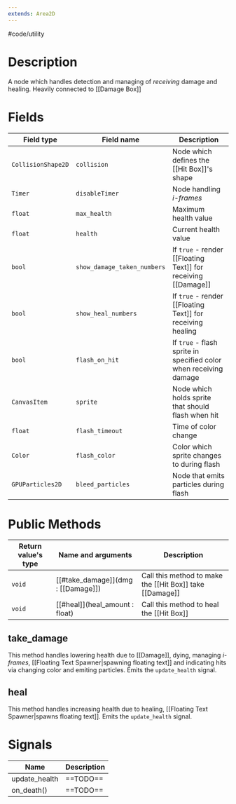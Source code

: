 ```yaml
---
extends: Area2D
---
```

#code/utility

# Description
A node which handles detection and managing of *receiving* damage and healing. Heavily connected to [[Damage Box]]
# Fields
Field type|Field name|Description
-|-|-
`CollisionShape2D`|`collision`|Node which defines the [[Hit Box]]'s shape
`Timer`|`disableTimer`|Node handling *i-frames*
`float`|`max_health`|Maximum health value
`float`|`health`|Current health value
`bool`|`show_damage_taken_numbers`|If `true` - render [[Floating Text]] for receiving [[Damage]]
`bool`|`show_heal_numbers`|If `true` - render [[Floating Text]] for receiving healing
`bool`|`flash_on_hit`|If `true` - flash sprite in specified color when receiving damage
`CanvasItem`|`sprite`|Node which holds sprite that should flash when hit
`float`|`flash_timeout`|Time of color change
`Color`|`flash_color`|Color which sprite changes to during flash
`GPUParticles2D`|`bleed_particles`|Node that emits particles during flash

# Public Methods
Return value's type|Name and arguments|Description
-|-|-
`void`|[[#take_damage]](dmg : [[Damage]])|Call this method to make the [[Hit Box]] take [[Damage]]
`void`|[[#heal]](heal_amount : float)|Call this method to heal the [[Hit Box]]

## take_damage
This method handles lowering health due to [[Damage]], dying, managing *i-frames*, [[Floating Text Spawner|spawning floating text]] and indicating hits via changing color and emiting particles. Emits the `update_health` signal. 

## heal
This method handles increasing health due to healing, [[Floating Text Spawner|spawns floating text]]. Emits the `update_health` signal.

# Signals
Name|Description
-|-
update_health|==TODO==
on_death()|==TODO==

